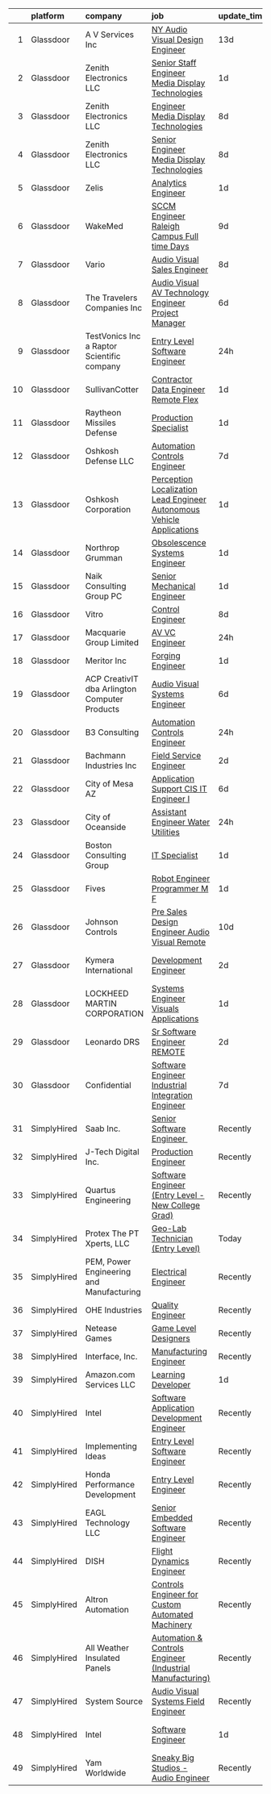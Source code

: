 

|    | platform    | company                                       | job                                                                                                                                                                                                                                                                                                                                                                                                                                                                                                                                                                                                                                                                                                                                                                                                                                                                                                                                                                                                                                                                                                                                                                                                                                                                                                                                                                                                                                                                                        | update_time   | location                   |
|---:|:------------|:----------------------------------------------|:-------------------------------------------------------------------------------------------------------------------------------------------------------------------------------------------------------------------------------------------------------------------------------------------------------------------------------------------------------------------------------------------------------------------------------------------------------------------------------------------------------------------------------------------------------------------------------------------------------------------------------------------------------------------------------------------------------------------------------------------------------------------------------------------------------------------------------------------------------------------------------------------------------------------------------------------------------------------------------------------------------------------------------------------------------------------------------------------------------------------------------------------------------------------------------------------------------------------------------------------------------------------------------------------------------------------------------------------------------------------------------------------------------------------------------------------------------------------------------------------|:--------------|:---------------------------|
|  1 | Glassdoor   | A V Services Inc                              | [ NY  Audio Visual Design Engineer](https://www.glassdoor.com/partner/jobListing.htm?pos=103&ao=1110586&s=58&guid=00000181b88e383ea410768840f3848d&src=GD_JOB_AD&t=SR&vt=w&ea=1&cs=1_eeded9a3&cb=1656658737724&jobListingId=1007947559108&cpc=F2B9EA0A7A2608F5&jrtk=3-0-1g6s8se3citkp801-1g6s8se3tk61s800-66a8b7b770e9257f--6NYlbfkN0D_KRozbKJx95I3LRYgbj09bqBDFeyQG4s8tCOB31p2DLOHeGD_9cx5Wr4SHah_ZRQfeSyEbOQAUirE1_kiyaD8q5BjoHKY8YByjhRfdx7l_pMGwymlFBbA020yV0DrMBWXCrVpgnXmB1-pu1tabBOSnvrFkrpOOdAZ-lvXy7Olslc220kGdDcErfu2DMayq5oCT6xjNVy5pXNCzQmUcq7i5ljseeXYM6-2kyuE-bzSuBafNP24K7f15G_s_NA8DIK4NCe-qAPoU7NGErvlLKzi-vOHnhDSmuHdGoQIgXSfDir_aY5bDdB8wk7qV3WOfyoy2elyVV4IDOxox6hjdtTtAHBRZaSPRsXCp0h0grGNSQHMTgO4rNPnK_xlsnIjeuLhQdLTsjYlcrROl1NjhQa2pF_X6PzzAnX_d3EwtXwsvymYDCP38lVKyL5vPpaIPkgY-HUOIVF0uH2YVZ-_mqthLrIl-DJzDX5MG9IpmfOP1_y3-qMQMj4HNTQoz1cYNvmRULQZ0IRi2emubZ_mSf9YL1Ae5GH4s9g%3D)                                                                                                                                                                                                                                                                                                                                                                                                                                                                                                                                                                                 | 13d           | New York, NY               |
|  2 | Glassdoor   | Zenith Electronics  LLC                       | [Senior Staff Engineer  Media   Display Technologies](https://www.glassdoor.com/partner/jobListing.htm?pos=123&ao=1110586&s=58&guid=00000181b88e383ea410768840f3848d&src=GD_JOB_AD&t=SR&vt=w&cs=1_82098be9&cb=1656658737730&jobListingId=1007971086654&cpc=022796DF6CE1C9E6&jrtk=3-0-1g6s8se3citkp801-1g6s8se3tk61s800-995ad8e8775744a7--6NYlbfkN0A9atWhvSYGDXYsuIFniFeMUfyhfiKb1gamun_MyY1nlold7GTuQPjQR8xaSdlZCsPtPnnLb6FB-nb_0BQjI_iBIg_BImr-QVPY2WXWBmXH8u5mwrzP_0HWZZQbMuRgpJ44lweqG0nzRChFj9jOw7bh-A7iLx9Cqdl0GPkeIarc1jTmsdtdLCECyXTw5JOnAK4QAR7W-9Wt2YKytBFszSuczp4-yxVT93Oa-sP5NkES6x9mZBx5ScxT63CxBo233zt-Iia6AlRoE1a5-nywuTw-b5Fq66o--DbrUqfgmB7OMeR92AMXqQJkfcPMkFV-CBFQFkFEe0X2ZOwPh18ScAxV6o_CrSUfyp3U29mf1u4LAASOPc4YCJG9H-NMmbNb8ZRcAYlKfw7ca0FtiPCVCzpEEH1rL7LahaFGHjL9U3TMWQk29RonR-bmtZ6b9nqY-s8Xsfp_xQSLIEBdbcu6g4qHcbjHgxaES1FZ_VxJCWyHfSGtlWT1u1qxfMwSaHgS7TnKufQu-vqDyCNKDqBajuYp59B8RdZmk3cSgyZMH7j0F6Vns-JXcu38kkPMOSVuKCFJEwDBkNxYil8izi1Ry5Q1)                                                                                                                                                                                                                                                                                                                                                                                                                                                                                                                  | 1d            | San Jose, CA               |
|  3 | Glassdoor   | Zenith Electronics  LLC                       | [Engineer  Media   Display Technologies](https://www.glassdoor.com/partner/jobListing.htm?pos=121&ao=1110586&s=58&guid=00000181b88e383ea410768840f3848d&src=GD_JOB_AD&t=SR&vt=w&cs=1_dd63295a&cb=1656658737729&jobListingId=1007957224209&cpc=88C71AD61D38E582&jrtk=3-0-1g6s8se3citkp801-1g6s8se3tk61s800-d089fb58cd323b4e--6NYlbfkN0A9atWhvSYGDXYsuIFniFeMUfyhfiKb1gamun_MyY1nlold7GTuQPjQR8xaSdlZCsP7KdfE4WtGKFB6Js7rE214RftmKvSEwyrGb9vKnqx4fDUEVc84HUMiDQUExd04U7aKTgGvDtuKEsQGATgmt9P-hlhOwhV3_xKfYJvOTNQjOQrZJaKZo6JMJwfKjtYKCQFHcxQCqoKM3tTZwACDkd8Fv2-9ctGz5bWfzhMwVof3T7d1aHuzN7_3yaMK4fknTtlWpKPUPBPcnzoHPbwmbUf0YyIdquPEAqxJ-jeCIAjiCtFl0vW9MWCa-Rn_FO6XetbR2_4Ey6Xp3BnrOrkokIrm1Jn7YrPfuWD8c5gJ3W1sKUdk7uKtwwkGEczHZ6XWLupCTWRL4OY8AdHsDbqd58z_t1t9h2YgZluEMgQTo-4UwtoXPv5jueP--JIoFDf3GmyXYNuncpnwQMYr7trXrOEEqVF59l5IvJOxK9v_sr8Fvn8Bhju5SJTebqZovJqaju32PjFheY_qr7___kjSVTxGbwiKIkrnFmhG5ZPhQAOHOQdjutFGUto4iJrS4alpu4r4aT8C-ps5gKOk3H4XQTNP)                                                                                                                                                                                                                                                                                                                                                                                                                                                                                                                               | 8d            | San Jose, CA               |
|  4 | Glassdoor   | Zenith Electronics  LLC                       | [Senior Engineer  Media   Display Technologies](https://www.glassdoor.com/partner/jobListing.htm?pos=126&ao=1110586&s=58&guid=00000181b88e383ea410768840f3848d&src=GD_JOB_AD&t=SR&vt=w&cs=1_9bb57366&cb=1656658737730&jobListingId=1007957224356&cpc=2C031D2D3FF29DE7&jrtk=3-0-1g6s8se3citkp801-1g6s8se3tk61s800-33ee022b957ca5c7--6NYlbfkN0A9atWhvSYGDXYsuIFniFeMUfyhfiKb1gamun_MyY1nlold7GTuQPjQR8xaSdlZCsP7KdfE4WtGKEdEX9u8U5hANmaxnjkzM2FObtPJsPdTm9nQkEaIjw_Z7HhzLFgb7p8bH9-vwSXPOqEFLZT7NlPOitcxdTY48QCaKKBRqR0pQ7zE1MZ6n4HpEHNh5a5SjGIr-S6Hf85pjQLZO4f3VF7XHC3EltsnmSvNPAe_O27E7Uj9abGjymMAvH94r0b3sI5CCsUoud3iXvmko_FbYeGIu2MmHDkYl8uTByudu_vJ3G5XiARmGCMRCAzHijDok6T1ZO963ViENbS1XyroJYYCzTwwYuaNhZPyEiQAGDVAXNq7dAjPxAAc3waQjYkuMVBugunWJdZWUSB7098IZcitNaXs7Rv-Riwr3PzCKD4iSg3pjpP119zhzbULf0YZSyZSNStjy9oJhHWTqcwVXfEZMuiUNsB8Ig8zm4mF_Gz3QzLEWGho08GodwiIkQD3DW-nvEJGG1qFkz5mbQvz46lgF1jg7iXedOcEzTpWGSnEqCOMxiPsTnDN9PsR3e9HyiKvdbwepcZP-BzSlZ9REx_a)                                                                                                                                                                                                                                                                                                                                                                                                                                                                                                                        | 8d            | San Jose, CA               |
|  5 | Glassdoor   | Zelis                                         | [Analytics Engineer](https://www.glassdoor.com/partner/jobListing.htm?pos=117&ao=1110586&s=58&guid=00000181b88e383ea410768840f3848d&src=GD_JOB_AD&t=SR&vt=w&ea=1&cs=1_8894419f&cb=1656658737729&jobListingId=1007971118010&cpc=63E4514951618C5C&jrtk=3-0-1g6s8se3citkp801-1g6s8se3tk61s800-6eff77d44dcafdd6--6NYlbfkN0CMjQd6K-mJQmnXP0NIaacqgU_ZnGMdJ3ZujbgiYs9cqSu2zDF0ee8fmFhqxjq2iY28kbf0cKnGA5JMjkFJmoGz68qit-NfbcBzDvQJkTvInrO6YDrKKciHDC8mjP1ox8t5G4NMyHRRwQK14JgOrEdg021-QKkDXjmh3EYAUGYYEuq5m1g0QEZbBQ6dBuSkDF_WIaz80WqmvgUAY02rnAZfdMllCiUPoYu8u5qCnZEzFUFRlhWUjc-X2GqpHMvJTTL0gZq5L07q-yYbcHl2Mepc97N1CrINkBJcTbs51bC-5dve0a_Yz5ON09dsMNsLvzKCCbMPHYwETcpCyvU-s_owyClOteaoTFVRUiVaVdb-fjMMs1N_y9fjlsHdSrZao1xQvYbI3xXJ8tYSN_BkXW3FsdqAGhRrIcsXMVtAKtdves5zaU5E5UeefGYBNUF4z6yZNFS_td-EnESZSp9YT1W_ESShvyR8hrtp7Tqqm8bnT-f0E4v3A16P39JquZX6SWk%3D)                                                                                                                                                                                                                                                                                                                                                                                                                                                                                                                                                                                                                                | 1d            | Remote                     |
|  6 | Glassdoor   | WakeMed                                       | [SCCM Engineer  Raleigh Campus    Full time   Days](https://www.glassdoor.com/partner/jobListing.htm?pos=122&ao=1110586&s=58&guid=00000181b88e383ea410768840f3848d&src=GD_JOB_AD&t=SR&vt=w&cs=1_bb2e36f7&cb=1656658737730&jobListingId=1007954639242&cpc=3F4BEC3597F56A5D&jrtk=3-0-1g6s8se3citkp801-1g6s8se3tk61s800-aca10f77aabbdf94--6NYlbfkN0DK336FcuJNclNG4pOYn4GT592xzpUsQZkgwjhNp0bnRbPWUFsBhpkN8LnNiatu-jVrRYzRHKHA4iD1i6ZGBy_7FgMlCzEJLk7d3kGYTDUfyV4h_SML1rmQfjUTZwpfG3QipM-7jH3IrEhZ3xXKf6m9EWAMMrF4aRnzTPuIBSMDRU_N-KfgtUNTp9EDPEw-gs-BfuE2jhL-FikSCBa0OT2qr61ENhYfvlKeKIrT2ETe90sjeI4j0GwWShe9xs8GS-aBNluseQukylbeHAqI_ykiOZkM2A4mm3gH9PYVMgfwAC4FOhV-jQWdevPCPfOPMdjeXMB21CrOpMpd-3vyRRRy6b42hZpjcn96tzEinu_i4I09HSFgyj1htFjfeQ9PUB3bo0lOrF6Iy3ZMhtRhYaSr_uvMkyToCCI8r9AmVbnG9sSqAS06UkTmn_1mbWTxlAg%3D)                                                                                                                                                                                                                                                                                                                                                                                                                                                                                                                                                                                                                                                                      | 9d            | Raleigh, NC                |
|  7 | Glassdoor   | Vario                                         | [Audio Visual Sales Engineer](https://www.glassdoor.com/partner/jobListing.htm?pos=110&ao=1110586&s=58&guid=00000181b88e383ea410768840f3848d&src=GD_JOB_AD&t=SR&vt=w&ea=1&cs=1_1566fd32&cb=1656658737728&jobListingId=1007957200554&cpc=4AE8B46D8845344B&jrtk=3-0-1g6s8se3citkp801-1g6s8se3tk61s800-1cd875a76430fbde--6NYlbfkN0A4hgeKHdLyHgzaskNEvl2xXMVaueUT71iJOYpLYISQUMokOAxkb6e4txPs6f_S0ebvVT7mjiRIXvY5BrDZHvuKSsr0IpYfoC1TsAC_ZQuScOAhnEr9Rz-GRhmj27X-NIXUH769hQWDtwZmq8aVdcyqDKSjiBY_YyXgHRRdAo-w6Uv0R33OrIb4W-BpGXjT4kuoLLS2BP4YhUCBvVTR0ulNIr0Mhy7qmTIPd-8WyfPhDtL-_M1hLMYfywdLo7ImYJYnJc-UUVA1_lkorT8AADmOGqheU0qJkgTmtt4a9KQRnnsGlbUTvHdXdrYQxS5cacBbllQ99yIn71fGF6Wb20VVwLZxvojddxRxEgADBijHAcOd5q1GPF-gsPBugVwUVBYuZfmazAqG7yeCuwXSaYlrHNoRN0S5UY3bvPtky9QxVCGNC3YFNTMbAjuEgEvC0w7hUY7icqZZBrfWl2LrJYlMY_CLOfPHOlN6cK8OwxMAIOkkdYodiuuI5kMhouKlFb9y60GMexzsWw%3D%3D)                                                                                                                                                                                                                                                                                                                                                                                                                                                                                                                                                                                                         | 8d            | Remote                     |
|  8 | Glassdoor   | The Travelers Companies  Inc                  | [Audio Visual  AV  Technology Engineer  Project Manager ](https://www.glassdoor.com/partner/jobListing.htm?pos=120&ao=1110586&s=58&guid=00000181b88e383ea410768840f3848d&src=GD_JOB_AD&t=SR&vt=w&cs=1_e46c750d&cb=1656658737729&jobListingId=1007962119256&cpc=14D5209370AEC984&jrtk=3-0-1g6s8se3citkp801-1g6s8se3tk61s800-9157db76399edcec--6NYlbfkN0DwhCR4mE7Dx-CLhz4PI5BhfvPze6ywMzhMsBH5psjCE2akgMDjbc7mgQRF-OO2fE77lmnsitHlMYe71DgCkOAXZbjW_MU9NoF73Rz7QR4gynPML1oO3IhXy6i7KhHOCo_-HDw9Kx3MAhhfqDomPSpYcsyzxPKpoyH0P8Wtxhv9lghcapDdNlyBLECGTUncXo85gddPZxO5kIboNuEJMXbbQ70RrmHuERiZP-XvLuCDjevF0Tt9x1r99xRu7Tv1R3MMKPkaJfU7oXn_Mr4M4-vVXPM8iJ1eeBhjQ4ZEdjbyc-bTqoq7xikTEpr0gmmiCKBJls8X84dwtBapvGhJo2Vk6VEufJkqmRyT128BJ4WhsQqqnteGjD9mAyFl4iFktFzl4n9wdnzBnCVph7GA63oOGlWxSbC07JlFxhCMTIJlu1P2geB1h4OtVTBnKmdzCil-OLWsY_wZIiL0-P4h2GM7NYQX330wkIzllDhYPxqQfD9rGkxWRf1R0rA7N8LvAat8EyFiCkuWTOqDgn-IY4qfYDFPSL84mdv9pDXwY5_os_ADWiUWFr0uRc2--QNlSq2cYY04PQedtEnMHkWqF8LcVakkYUmtv68K_3o2IvsLzw%3D%3D)                                                                                                                                                                                                                                                                                                                                                                                                                                                                                  | 6d            | Hartford, CT               |
|  9 | Glassdoor   | TestVonics  Inc  a Raptor Scientific company  | [Entry Level Software Engineer](https://www.glassdoor.com/partner/jobListing.htm?pos=124&ao=1110586&s=58&guid=00000181b88e383ea410768840f3848d&src=GD_JOB_AD&t=SR&vt=w&ea=1&cs=1_8d51bf8b&cb=1656658737730&jobListingId=1007974082934&cpc=036CEF58F9688075&jrtk=3-0-1g6s8se3citkp801-1g6s8se3tk61s800-5f4ce5dd83799e63--6NYlbfkN0Bzkuy17zoNwKMVjyusHhR7JNYo3SmelKzW8jp1Pa4Tk8SeJt-khgAH_Q0I8RuHDIFvoAy14uIXsA6gtJtaG9WNBMXvwQoFdu2C0i-o0X5BXA-nQfWQFWeD9gLEVOfSgVzcr5fJ1YmxK4dvf5wugVk6XS6EQ-gpUfLRStzXjn1RnvJkYo8OZRyDvKs_342F2NjHwphvwg8NPvjSV1e5aZJLaR51-lcMjc5ymxjjbYGR7rjm9X9fazH57EhqqK0rB9yZvxXUvHfCy5z9ccPqbzrf1U7aBKcMxhlDuYwwwnDkzVEYlYUakd-8VN9ITvTNStLX_fiAVjS3qybMoSjnoh8IUjb4MP3hWsULTdzig-0q8VHDLTZpD2TaQWb7IzRcYg4NkTLkXVS75ZJa1NuLnK6IO95LP6lAudjnPuJDeD-VZUwEc9TMIVIkv8fE2uh98cixQVgwr2u4X1ld1h17emt_HwKloXxIC1jWKSPZ_Ss0BTjQkZWi6L8eo0S48DhlkSg%3D)                                                                                                                                                                                                                                                                                                                                                                                                                                                                                                                                                                                                                     | 24h           | Peterborough, NH           |
| 10 | Glassdoor   | SullivanCotter                                | [Contractor   Data Engineer   Remote Flex](https://www.glassdoor.com/partner/jobListing.htm?pos=127&ao=1110586&s=58&guid=00000181b88e383ea410768840f3848d&src=GD_JOB_AD&t=SR&vt=w&cs=1_9084c66f&cb=1656658737730&jobListingId=1007971251471&cpc=7F925F5888094D6A&jrtk=3-0-1g6s8se3citkp801-1g6s8se3tk61s800-5de8c23d5cf51726--6NYlbfkN0AQOO2nGXEzdXRlKe3mX09Q2JQr4aVzoa68DlPqi-1T27iCFIaNaQe2tZTYig_7ncgvapYXN6-AGW21nrwPUHWmDc82gldCGzM5xu3Zdc0XjwMQpoQ6A2VSpR2PIxC7_QWGqwML1T6Gi5rNFAnCCxT9fkSNz3ZO5UCzuJhNMYjSMucsGVdztTjYjBi2-OXVXFfe58IpD9KyFW0jiNSMX-VoeyBxY96-9iFVcqEN4xAqeYA5BklG2DOvzr_sZO0RthRpIxyVqR8QTLVPeRI5gjVoulb7g7pwwF42gYcCV49QYUtclvXsiB4GB3H5IOndnqpsuZS6qD_UthMc3OJfhdYY3q1tr4uTpgqCUbD2EkbFuxjZuJfDpTdUCQJnpzgKgqu62p7KvHAmsy1idDg9MItWdPqun1ImndiNmsFs9NYZUcuxjYWf8CGfKauEWOYmMdgLg8B_CXLlNxutD2M6522oFotUYD_0lfLS3ZrOUMBWioJF1PlmvBLa32qdcd5uWMmAPFK6JUt7AVFFVnu4gD3IYtkEABZqJ9eY7FwVfaOsbPYo7kwVNbNmbuP5UgvVufs%3D)                                                                                                                                                                                                                                                                                                                                                                                                                                                                                                                                               | 1d            | Minneapolis, MN            |
| 11 | Glassdoor   | Raytheon Missiles   Defense                   | [Production Specialist](https://www.glassdoor.com/partner/jobListing.htm?pos=128&ao=1110586&s=58&guid=00000181b88e383ea410768840f3848d&src=GD_JOB_AD&t=SR&vt=w&cs=1_ca4ac98b&cb=1656658737731&jobListingId=1007971278225&cpc=009A9C8147DF705D&jrtk=3-0-1g6s8se3citkp801-1g6s8se3tk61s800-72c9095772443d64--6NYlbfkN0AmeoOzMpFeQa4nQauBOkgcasiRGbz5T5YfctgmEyRynkN3ZiwAvGz7oVj-PKpfVxywTg_GJ6Rvw1Z1AA5rgFO0yeHJc2rPoddVMXK9yrOQCF4PmOfV4la-FYTpMAHyCtY9Uqw6JtV879slLZ__2DZs0Qrmh2dmNxg1nAnSIZj0BwBOsEccyIWFVcrO2HU8jGdyy_N621Qe9BlZYFz5zpep9uXKkG8SLCtic9MsUgiH_iT8Er2YKTH8bmzM49110VNtDy5xN6Zc2dgg9JfPUKrRcZaLjK2IkPghUskR0oRqyMm85p9SGph84TtNiiW6ltuB5Uo6vZHIo3vjOajYnfYdFTm3Nj7TSY68R2uW1ifKy_BuH3iDFU1bTaqwx18Jnm6Rz7iqut5HJTSy9hbdOoDn1HjNNxC8DTKhqUUEvxHPqHqYLCoNhRvSA01if9iitJtNFVy9OL315WLruAgIuJXi-CcrIk33IsdoKPjCajJcy49lLWqdz88gtOYEqyOLRhigePv__unoSWOoKhm8KLGlB90WmLqiw3ondSSPSjr6CYnTAOVZDCRBnu0jzl-rn_iGdQ2-wjW5hGiGvxT97bpttOHEkbaNJWLQ52Hb-5u2KaGR-WZiUgozPmB5gYAwCpZn3MSIqvht6kZ2otwTNGXCMppweuAwekLqNnIeG11si6X-aZe0Hv0P0xv3EfSU9SR16p_otlBhoVi4KDP2g73BchMw-uUVB1pBO8rwh-gHdCeSqYKV3dAeX7NLHq6nUFQlRnsb5zctL8eWuEnDzp-B2BAACvDwhdSECCSRyvF60g6rabkQtEKOFTB5v5joaTk0uA2O588NYkaCwCqtBtZYbx-t7v8H_6A%3D)                                                                                                                                                                                                                                                                  | 1d            | Portsmouth, RI             |
| 12 | Glassdoor   | Oshkosh Defense LLC                           | [Automation Controls Engineer](https://www.glassdoor.com/partner/jobListing.htm?pos=113&ao=1110586&s=58&guid=00000181b88e383ea410768840f3848d&src=GD_JOB_AD&t=SR&vt=w&cs=1_fa1001ab&cb=1656658737728&jobListingId=1007959909264&cpc=F0D43F17ED76B3A9&jrtk=3-0-1g6s8se3citkp801-1g6s8se3tk61s800-33a10bf0e06cf3bd--6NYlbfkN0B_uWiDLVYHjQq5Xw-HR6SjakKTnafugaKV-65RffS7lpuvyIU-WhnnUsSYOs_dyOqCK3wdp8vDqqYuQmT8lgkR8cf2SZVM3VZ36rtOH2irx_G5fPM9iCwJR01brtiZDNLxBnreBCK-kv8UDrzzDfzEaSve4zh4FujVKx4E2Dapdj4Ot1ErGqkfUNUe3-yqSP0RXrpcAO3LK_4kn5MuJ8IXHBocMz89oPYR-Xj9ShNbAEVlkwzLE8xX4STCbWjfPLuSAVm250lgx4WcvNQ85-0K1xM8m8NmQtvXXfdWuIYL7g3hSdF0CG9XCiV98JxqL55EV-gUU_Ztly-jyMW7-mOIyJJGJhzv6Vmi01d8kuDrh1sUFOxv9xXjeYwBY4YcXJoOPBEVv33vCPpHL67bI_wJrsLPXShFskI_QL6RWX8kt5eQXcIgaIsqRbzQeqNFYQhhi0_lsv5oo17TyeDgHFOrrVNEWlj2-MM5ELiahQ_lIoXKbH6UXTftJTv28qMSIDZCoQ9NxtD_ERAXthwnpkH7iC-sAEUag_jfaF8qFjIRZ2Tvpt_9uPeGmWZugf0f0YjovNl4hwSlgjEtEDzJ5_9TTex_67vA-5QTeMeNmSD9fcBGFU9iO5MZg-DIK_suZYI%3D)                                                                                                                                                                                                                                                                                                                                                                                                                                                                                           | 7d            | Spartanburg, SC            |
| 13 | Glassdoor   | Oshkosh Corporation                           | [Perception Localization Lead Engineer   Autonomous Vehicle Applications](https://www.glassdoor.com/partner/jobListing.htm?pos=108&ao=1110586&s=58&guid=00000181b88e383ea410768840f3848d&src=GD_JOB_AD&t=SR&vt=w&cs=1_ce0d91de&cb=1656658737725&jobListingId=1007970698638&cpc=4D0DB2193D12B810&jrtk=3-0-1g6s8se3citkp801-1g6s8se3tk61s800-5a033060f7dd4982--6NYlbfkN0B_uWiDLVYHjQq5Xw-HR6SjakKTnafugaKV-65RffS7lpuvyIU-WhnnUsSYOs_dyOqeWrXJyFSjkJnHy6dCfagDVpoRh4JlnmoYPPoLb6TLOe6fBQMOFkrVT5zPBJyAOxwAmcS9sJ0iSUAZzLxXrpq-Nz61Rh3yHmA3A4idm_zw8m_cTmDNha1en1374q9xE-hiQairsMKOE4fYH88ncFnQeowA9gnMGu-y7ymwE2Qsm9vfrDpjp_yff32LTf4bStgulb4tQXs3jWXYcWwTjFrwJbykBRl7clo9qsqYbUJpIQjm0QoS0T3u4sjYl5vOzcmB-d2SBhpyu5pnTsSkU6kC-IgEJqpPnnetCv3h5DECFC93-Y9vVE5xpKGxqE5thrdbuwgBtNv6owVi0jdK6OKX7P6QzczJxgDEbTl7iJGCyRAYphOFTfTvEnFhmqH4O29cwmC2qlrLJH2bzqTIeQthwej4xSCqWVbZVAtfP8NBDa5Qw0bjBtcz2yvblVH-ZT4QpyjoZgJ4-TYAls0g8BciWNi5IBQYPi20V21HYz9atT9DDBUCJTEv496AKIHR922eso2FwDP67Y2nzVQ1QYvv_4mFoeVlHe2TthHAYWsOoUllwJtzSCiXL434ITpTx4Zp6kPa6o-ESv6dwY3oDEPMd1JS-DvGBIf0Y0vts7fKi40MSOQ6IPTB)                                                                                                                                                                                                                                                                                                                                                                                              | 1d            | Pittsburgh, PA             |
| 14 | Glassdoor   | Northrop Grumman                              | [Obsolescence Systems Engineer](https://www.glassdoor.com/partner/jobListing.htm?pos=125&ao=1110586&s=58&guid=00000181b88e383ea410768840f3848d&src=GD_JOB_AD&t=SR&vt=w&cs=1_a9d89e5c&cb=1656658737730&jobListingId=1007971258316&cpc=6945AE2F4B03E059&jrtk=3-0-1g6s8se3citkp801-1g6s8se3tk61s800-dd77f306f8d2747e--6NYlbfkN0DPf8Tf_oakpB62WadId2dzQiWExtALTi0lpCM--zHBL1trAzPQuAwgyDf_-NiZch3i-OYCl5j4tW_smXYbV_SwtQufyhxrRLNY7-3RDtSTHOE7JuX3JnGrJ7x9MGh2rhZVHwLiXUmP5vasFFsOOqxK9ng5TtEaEcFl0VuRjLaXV9oMJRAyebsZEOGS7stpMNeK6tDjswdJTNCH33cu5UrlkPFBDsKzKFBdRSQiJKu_bNv2-7tD1heQTcd92R584FYa0u-WIsxbTN0yTMDhe_UyRWXpOzF1is_RgnQMYmA2QsxUSEq060gJsg2RlGNQWsEtFCm2rb75eT7srV1rEuKaHpREe4btYGPnwi5vjgUiIj86WRMJ-XC86gG-BolXVHIclMP_a2KL3OZG2VEa2kxmKBhE2jkwWZ9-ZRE5Lvj5VX5hBSnpvvGlljPh0GPbVweOfL00PiKgQ39G8WnlzsvNr6YRPY5L_ZhnpdiP1p-BXtbT0ZU3U2R_EcDOAZ4OOaT7g8ZPr_ZP_G-8bY0zKbDtCudFWkxAE3ZFBVWkgSpyIyychrDUOVpcagYYhuzyBQL90jfUGk5TDhoWT9fb77ZJy7CR_0DOGr9djhFIufAtIAG_asmwBaj_Fncn1ZlDdAFTIe8ZpUqGwrlDaDYvh28pwBi5__aMwdFbp8XCJi8Dm1jYD2NPr8cwGT6D2CSzFbeKBgETD-En4j8mI5aT4CahAyAxXcMBbujtTwPPTX3XqquYs1-5h5tvRoG7Mw_02CRpra27CW0NUL919RHu5ftm2CpS_w11JvEv3H7dqIw5RiuwYdNFHrLjM7rNfYigGE4GPjTl6v3OvQ%3D%3D)                                                                                                                                                                                                                                                                            | 1d            | San Diego, CA              |
| 15 | Glassdoor   | Naik Consulting Group  PC                     | [Senior Mechanical Engineer](https://www.glassdoor.com/partner/jobListing.htm?pos=114&ao=1110586&s=58&guid=00000181b88e383ea410768840f3848d&src=GD_JOB_AD&t=SR&vt=w&ea=1&cs=1_83f79435&cb=1656658737729&jobListingId=1007970591581&cpc=85D4E989D68E6247&jrtk=3-0-1g6s8se3citkp801-1g6s8se3tk61s800-c83066552de01e3f--6NYlbfkN0APToHrk7ILONyRglvlT3LJMO76dZGJsKlG8WQjsY8Cq9VMAyu-33cNlSZSOrb89AtbI57Ca6_upKhJMTrk3P3L5TXjJ8EtM3gfgKaAwzSj7tRBSL-AVjn9Y8EP1eJ7DYsKpU8j-0bQ7blJdDAfi611bpwLk7pE_nsL87plf5qKarM9mo4Rm07NaQ3Vtfkg1k5UjgCZ3MFwBQ2WJTwXvxUJZRHfgBxxTpZnmy74hC9G_W76sF0NgZIlsNDblja7jw-U5KaRCeFzgO_renijuewoZV54KmiKYIgQ72wN7NW2BxIV7-54GWRV2GrVSjJSQjrzaShZHxGfeLQr7xfIwjCdKleqpNibUp-S04HFlHMM-LpDZSVoRxfFZkve0XWmoxZgbIDzchFwgufIMItqmdRAgNOjW1W8KzfGa31QbrKA_ipMcG3quknvGE5dehcCL0mVmDmdkdMu1UySbeKmx0UJCA9Ey58XvdOFldF1Kr2IguLLdqG-48weGJ7eilQfkYDMLbKvmjE4lg%3D%3D)                                                                                                                                                                                                                                                                                                                                                                                                                                                                                                                                                                                                          | 1d            | New York, NY               |
| 16 | Glassdoor   | Vitro                                         | [Control Engineer](https://www.glassdoor.com/partner/jobListing.htm?pos=101&ao=1110586&s=58&guid=00000181b88e383ea410768840f3848d&src=GD_JOB_AD&t=SR&vt=w&ea=1&cs=1_a183b3df&cb=1656658737724&jobListingId=1007957108671&cpc=9146FE1CE0A04E98&jrtk=3-0-1g6s8se3citkp801-1g6s8se3tk61s800-d6bcee8aa424a9bc--6NYlbfkN0AtR68e5gWpPxoovZgA7Udo-dcymoK0NpHFMpIgh7LYzzV5reCnPPebyXvGsso3dFG81YE_32B95yA5XdeU3CzdN4zctUNK_HFg7Tw7MW0MDh-R7ifjPIe72dxqfB-59Zl-FOYzUgmj13o1jP70swIQNj-iABrFnEHNzXSBHukIU1cXpd_lOQ7Qmm-O0JJ2Vyc1mYf4HCSiMc3lVjubXlNJCieWnlDADm84tCGDcMSzA7Q3aFr5SDum-sHljuqc0IlvuLEtHyXdX6c5U0AN5gUbA-ekvS5RDJSLSPelJGpOa7J_vdSknKUkBfePBCU4GdO9BiBbMcyp9lM6xTDUs7MMT4-OBqvH7Uo3KSnJc0vRSE0a-MSzfXAA1U00bmNvoZ7mqwwQ7yEqKySFAMuDc5DZZD7hJn218JNEpW5iGxEaky3zTvChMaBNHjx2XebCIu7dzQO-1q860Yo6ol8cDjhGy2aUThLbSZEDRBNmbL_obEefw-NvlrOtQgRJeceM2PE%3D)                                                                                                                                                                                                                                                                                                                                                                                                                                                                                                                                                                                                                                  | 8d            | Salem, OR                  |
| 17 | Glassdoor   | Macquarie Group Limited                       | [AV VC Engineer](https://www.glassdoor.com/partner/jobListing.htm?pos=104&ao=1110586&s=58&guid=00000181b88e383ea410768840f3848d&src=GD_JOB_AD&t=SR&vt=w&cs=1_b3b3b1c0&cb=1656658737724&jobListingId=1007975168648&cpc=5345E85A99DB7E00&jrtk=3-0-1g6s8se3citkp801-1g6s8se3tk61s800-feee33885a548d26--6NYlbfkN0Buby3bM6xh3PvoctOm6nU0sG10uZOdQYvMWxvRDCBuHZP9gZtXeKBRA3GjHBhNf7pD68zSqMIpsJ-qYwWljPySJwgwQ8tg1xacKIWJSHiEWGWcl_uj_tFfrwb85AbQKVMCkY2qJ_5pcRCCPNChoJkKIIM-ZRqclLdIgjFmBsHPAhjQn5fqi-k0E9azTRvTmLrTarIFsSoO1tf3_W0l0b8kOZM4IElwYhqIWtWqXOCmSbSfbwFLZLhCReDEhJBqrn-p0okbKSE7R2GB6Dvt6zhIQtHiErfp6r5CwvJ4nDOYe_wa7UPkyfqPUpuOTaxc7w4kLRVq5HL4vc78MJ5PukgedYiVmh5r7upDb7IeX3su1TMyURzDnkugObCGQmViy7TIASjdTPAz7erNIbqgSSxwUJSPQRu82U92z3cXCqNFmIfjvEFRwubLB7B05hs5SDyuGkZrpFNezFFw4cBjhkMSoaB7-Lryo3UtIvz7Fs5PHYh-Dd1TIh_wDpdMq8596GBro7lvoBdjAg%3D%3D)                                                                                                                                                                                                                                                                                                                                                                                                                                                                                                                                                                                                                           | 24h           | New York, NY               |
| 18 | Glassdoor   | Meritor  Inc                                  | [Forging Engineer](https://www.glassdoor.com/partner/jobListing.htm?pos=102&ao=1110586&s=58&guid=00000181b88e383ea410768840f3848d&src=GD_JOB_AD&t=SR&vt=w&ea=1&cs=1_9725f7da&cb=1656658737724&jobListingId=1007970590215&cpc=48D74A9F9620DF81&jrtk=3-0-1g6s8se3citkp801-1g6s8se3tk61s800-3de6ccace31021a5--6NYlbfkN0AQ7rn-euR2oy6nbelIJEQuDyp1vhACGiSFh7etB8tnTUv4KVjh3Oh9OY2RZhmec88xJr2ORS72PfQKK5quMXDqWKWo_EBjvh5VHzT9u8c4d8RBOKZqFY8tqlStI2XQle8e8YEGur4jggBoJNU7mZQmI2XgG9CGJ9_I09GrIWyTnWybt3a5kP-6gdR3jRnOenJ4bcXUSDaNOl_SqNae0nsICDXsWW22-SGC60m_7OoGQ6ug6UwN6NrHftqH5diuXZgtlpGhtlVmty69P4oZSXjqN0Eei_zvCcGW1bLQvI6viR0y86Ts9Fytv_Yf8bs9lI3xBndZj7CVqR0I2gKoQW5P2IKNqa_C5AsUcnaJ0kLYhP1-suwyTOSprW12_IfgdwuL5_LSGAIa9fzePGB-4K0QPHZx5juL4kv0ZGPqLIj1r36Xznq0of3M5Bcsiom1s8XtLFYV4Xe-K2w2bxA47IwK3MtjfGdqhh_3AmtcFH2AoazI2YIA0Wt1P5--t4tyMlucYVHBfBLo6A%3D%3D)                                                                                                                                                                                                                                                                                                                                                                                                                                                                                                                                                                                                                    | 1d            | Morristown, TN             |
| 19 | Glassdoor   | ACP CreativIT dba Arlington Computer Products | [Audio Visual Systems Engineer](https://www.glassdoor.com/partner/jobListing.htm?pos=106&ao=1110586&s=58&guid=00000181b88e383ea410768840f3848d&src=GD_JOB_AD&t=SR&vt=w&ea=1&cs=1_4fbe5c5a&cb=1656658737727&jobListingId=1007961394521&cpc=16C99676026A3978&jrtk=3-0-1g6s8se3citkp801-1g6s8se3tk61s800-dfe536f8690c0ea2--6NYlbfkN0AxVP0RIoyxo1SC0YQSoS5eZrDZuYKD_VQPSAwc6ExuF5jTCBeRW6KM7PbiseH_9e9AocJW57Yipm4LmCRxlLVmm5i1qdrbkCv5e3ZTVamydd4hbCJ1jcAhwj476011CQkc_bpoiAxBlf_FqVlNMo4b7wclRhu4e9G7sYur55zHoxTTgQVzycj6rwKHzYkFkrg701i-thNnDBeE2O7ox_1h3qyUBK2NRFzNR1Clf5WSgsm0pBCsqeMRMRIlWVWMLU9SS13BiC8MbKMfYp5Vk2cDu8Nh5AqNWx16JwGKevzluGPUclZyrGVtsIafO0gVHC4SkIA3zk7iClj6C4hD4X5GbmpNkiLpGVF5beA4JiETa9p9lrs6H2xV1H59VnaUOwjCV96hkwwC3zrSgSs9Iyd_CEmKT1wYU-QPqbO8nhFQWjHC-697laGds-tB7wjGWsM1psAzq7BY6yCOYo3l7LDkNPXI_xBspqp4j08nefTZLAsjgZ64h9J9hauBUp_NtorGVzrGNVDN6w%3D%3D)                                                                                                                                                                                                                                                                                                                                                                                                                                                                                                                                                                                                       | 6d            | Buffalo Grove, IL          |
| 20 | Glassdoor   | B3 Consulting                                 | [Automation Controls Engineer](https://www.glassdoor.com/partner/jobListing.htm?pos=107&ao=1110586&s=58&guid=00000181b88e383ea410768840f3848d&src=GD_JOB_AD&t=SR&vt=w&ea=1&cs=1_5b47b22e&cb=1656658737727&jobListingId=1007973052847&cpc=8DC11E556441A3F3&jrtk=3-0-1g6s8se3citkp801-1g6s8se3tk61s800-3aafb02fca806cb0--6NYlbfkN0A2QuaSNLYRqo8nRonCRt3zC6IBQMGonq9X-VvvymErrnXXqlvbQCA9YxdtpkIcfos9PFQZi6YM4MSrp2ApVDpY5obU0fineXVk45E9UbbrPb3fwGnbuIDkwSbWRaRHB3bXyqPcYjLQZdodlfOU3K-QRDonJBlYmd8-8b5NCKfFV9uwdo1Wvh8ouzzOmU5vkeVrX0Q4uXlfhNdXHq5VAQ4_L5sc0rsumetqc50f-syapCBw4aaMqlJ0ptOYUpn0J6GlzlL52V0qkLUh3aUuGhgUDUK3kQnTkAtiTbD8AbJNgFRo6ywpPReaxtTZSSJ7tN0mW8cRDJwezR76DE8c3Z40VqNmOc4rBbYhAOLbnQFSokKtlFapxoX4eUiqya7v951QvlJ325LbIkqudrdJg5HpAKTyOuamJqUh2A_C7ZuwLX3Qcd_HLrRvCXkfPwcw3XnlXjon0urBekng3H4MMPgTBpTcEiaybWlAr5NnWT30q9FR_SKC-1AO0DbJ0kNgqlbVYSHy1rrMv7RetUfVq6RM)                                                                                                                                                                                                                                                                                                                                                                                                                                                                                                                                                                                                    | 24h           | Saint Louis, MO            |
| 21 | Glassdoor   | Bachmann Industries  Inc                      | [Field Service Engineer](https://www.glassdoor.com/partner/jobListing.htm?pos=119&ao=1110586&s=58&guid=00000181b88e383ea410768840f3848d&src=GD_JOB_AD&t=SR&vt=w&ea=1&cs=1_deddce06&cb=1656658737729&jobListingId=1007968444715&cpc=66625C18893C0C14&jrtk=3-0-1g6s8se3citkp801-1g6s8se3tk61s800-9bc578b47d823192--6NYlbfkN0BnKyektyu9KtNPHGlatIKfmJtK-SUjFmUfXeyaD0KjWdRnfZYMJkjgD5jJavsMhd6PbtonOtuh8RCxDUPJOBKb5u-r7Qywx7LQyiH0yJMFVHg1dKmCNol1s1FIg0i9WwiZQjImvjMw3RMgbpdrIaKAOi0kBRfS1RKt380krh3YmdFSGTou3zY4VopXPGxe-on2k09KbHie5ddELWMFvFooGow3Fm8kRwRK0AFPn1uyX8qGXFY56p1i3rXXlpMA7VZcUKtJFjfP45M_eE7Iy_o-ZsR-MqnNISZ0-9HifPYyJPialpqQSePhUAY3bzw0hYkMldczzmS1ku3rpKNdTcJKqIIHz968ERMi2GFygI6eldNRYkTjaGDM_BGnTf8D5VCrPeKLhBTStsm7vbYK80TQMT366-b980FpbNnH2exOakmAUQvUssHcuaJn4gfpLAoSpnAUDO5tKzFX6MzVzerNsVFkvel5rjODpqG307J4tzcwntvRVuhs80rAVQ1AsBgvRYthOtxuwQ%3D%3D)                                                                                                                                                                                                                                                                                                                                                                                                                                                                                                                                                                                                              | 2d            | Maine                      |
| 22 | Glassdoor   | City of Mesa  AZ                              | [Application Support CIS IT Engineer I](https://www.glassdoor.com/partner/jobListing.htm?pos=115&ao=1110586&s=58&guid=00000181b88e383ea410768840f3848d&src=GD_JOB_AD&t=SR&vt=w&cs=1_457ae2e2&cb=1656658737728&jobListingId=1007962445941&cpc=987D8AFE463DF687&jrtk=3-0-1g6s8se3citkp801-1g6s8se3tk61s800-1798fec89a1b16fc--6NYlbfkN0CqmDcJ2Jkc2qAVJ8A0aHuY_Woxbj0-qjkwEUrVJfI_V1oYfKS0-zC64zDM63OsLSFyvYASXwBWECrTyY7RqbR3orWo9UeXS5S9hPGr5xsY9OtvZnS94-ufdbiAcml3SuofZYImBio0Ctdo4e3n4aI0DW26XPZI7qS88y12C90wGwNzrWETd_vMyVn5rFWWlrpOEKW8P_fsKRcOM7Y1zaSJXh1xLf8Bejxvlsvrpa2woKraNwiUnYDlwliqyGnhFHG7ZQa1LblbIwhA_fL-uxsoH25vqtwpVZD5VHqSCaGy4xZXEg7LHtr-A9ZAyKWycuDYG_-bbXONwDboz3OR5is0jJ35XQ1VpbCY1v2ajLm05cwvHv7bORBOvk6KvPr6L_plrV74i5qTptC4FsUwpRVpUf5avgzzvNwC1RhbjknSmS6OCcwjfrvIc2n5iJNavg2Qo913cqCzGfEde7RaYGmaq1J3nRB7-stdksV3rSKTQ6ZMP-jDm1HzaCHc9pPiJSbXNdUD-nZa993Dyh6aZ4lupjUbA1_evKg%3D)                                                                                                                                                                                                                                                                                                                                                                                                                                                                                                                                                                                  | 6d            | Mesa, AZ                   |
| 23 | Glassdoor   | City of Oceanside                             | [Assistant Engineer  Water Utilities ](https://www.glassdoor.com/partner/jobListing.htm?pos=118&ao=1110586&s=58&guid=00000181b88e383ea410768840f3848d&src=GD_JOB_AD&t=SR&vt=w&cs=1_32b75e08&cb=1656658737729&jobListingId=1007973233136&cpc=AA7790897323AD50&jrtk=3-0-1g6s8se3citkp801-1g6s8se3tk61s800-cd7bcd187e9f9172--6NYlbfkN0AC6SQMfAkHCondRquBNcE2ntt1snCy3fyoZRReqai0Oesk-ueers10_TwDOADK2enj4bvzCp9fju-AqNsDJ_legA410kBheBo0wtmX97LFrpoT3YwACXDOeh7NwAMLV65XXnNfu0TOFa0b01oHNhu3iSjfU0Vlj8xOX8g02eLwwLgIyMLwrLgfTj24DOgS8t1ssweofCppAizKUbsLJgDlwNw0z2MKXTVE8nsfXFWeq9hR_36mJaRw-MTF-AFuTjYFwN8Lb3XiK15AajLKbj-FSuZICxBV7m-ftRoum_YBaAvrzTuN1fxIIHKdGhtlflRZwWXUDtT8OrewQvISUMGKf40LUaLC_Ees8q27bH2hYBij5_hAvl_LAy-2jyYtKw_CKEGCXRzZ3Z0PSIsnQlUII7DJGpQWze3K-v0juu4xP7wVrWk_UjWpXGXjJa4XUuqZCAjQLY9a9JX1hpbFSvAVTdS1hUHXvzAXQcaVTrPAnDn2K3do8Kq6Yz7NXtR471sjHaGxW4P0z9IH8oqIvgD8lesWXim7uQbqu1LODowAxhjCE_zz84ORnXSFX-Nk5Yjc_B4qF6Hx-NnCqv4gEgNWuA3mgW29UgrJshZymhsyMcjBKa-4ds0AAtvn0qyE-2qL4K-yjKYg7C97EY_8c8bObpjqZSr1vdL6X7x2ozzxCThA584LR-0Xq63-NWMA4Q1wMIf4eNC1SxwEnMRFwYSYliHMpT_3DYbcKl3vEsQXnwDPqp5h5pK4pKq4DvpwCV2udZovgxSy4WOdLD738FLvJ9Gqsj2wuJmkDnhsnEQR3g1VsWGTX2B0x1ptpHDoGphsA6Q2HLZF5j7AUmlbmIU_QKOT0ldFXk4lfFaukK-KAm7Rnita_WckQxexdWj6qXon_ubxDOgAncF8-_-17bt8HpeOiH13Uinva9uW09048BvWvGmm1XqYMF5t6Zycs4Xdhn7KkGny-BbMvRY9bN108lIrJoNWjA1ij9UoQ6Wxvrk7jXvJ3Trn1TLrwzowc3TOYDaavy1O46SXTk7kL0o6-uiGYf9IhGAYFkZuSy54Yuq9CWOnPhYRoSPbD_NhNfGK_tT4KXxcKp4rJ3FlnaL_) | 24h           | Oceanside, CA              |
| 24 | Glassdoor   | Boston Consulting Group                       | [IT Specialist](https://www.glassdoor.com/partner/jobListing.htm?pos=129&ao=1110586&s=58&guid=00000181b88e383ea410768840f3848d&src=GD_JOB_AD&t=SR&vt=w&cs=1_78417ab8&cb=1656658737731&jobListingId=1007970412377&cpc=87034903B3AB482B&jrtk=3-0-1g6s8se3citkp801-1g6s8se3tk61s800-5039b3cd2f533cce--6NYlbfkN0DoP8nG612n6SaIo-6cBFZ4ajKscvbmOmjTSQxsFZrL9H6JfLgZfKbKgrk7_JLLLtGjovJhfxaH0RHRMWMWn4-oJDaCNOt7fUPJ1FBB9ld9iuAMeR5H7fpJmfkuBzxrax1h466KCIcVNNpHR4Er1LVmDRdEGs09bOl2uL-94qFNpBl5NVcBGCWk_Ikxwp5mkfXraMbI7sPsx1aBJGe7gdXiKKd9S-m310X4SnlYNYu3WpTcweJmi9Kpe_LZ0LhDhn-T3Mi5tJctMWE1EO9F9LpKqMxtPX2AiCXO9WwSVzdYuD06ss63c28dyOcesa8PuD6M7qZPlUg4ATuYRvLcHFhMqFOZV0EqdYCF_Sry47XMSsrk-ea1yLQNCmh4ocSDDCxTBt3pySK6z1CVaU-Zl16jsySymjc_uy0Lyh8AyTRT6Uh8oqKmp_OmKfkDitSKA3KZrKwuDQKd9lx5Bv5llJD-oAeDMkc01HNbFGbklcRYEuYa354vnhTCJ630hjD3FJwRTgpY1GbZv0Jskngzpcg5D1e303vSqr7SGfqRtPrxBFPqxHQ62HI42Tbx7iSbGg73l8_wQ_IRsNvszQaq5z9ujcB_9bLXor4_zTrS7M6ajSykHDwwSNshoL_KapgzKRNb9zva7JYtzEQbUibbDBoLiqvn8bq1-PGb5Kpj-CEAY-flVcJg3XFQv2zM_mWBJ-QoAj3zOt0sy78G623ycMXQPJ6bnaHfeV5V77aZ4oHeCSFmArwWu5rWqaPjuB9HcS_XXfQP2_NTQ8Cgl9039qbLetvV5r_qJbbhVG_n3AjDGrHCHZ237AEfA8nXE_so-c1qlb7UMAttoSU1YpexpgpJ7_e0IRpEMQTdWdZLB0HjlKlkaUtDB_WG5ApYaySRFsFO5bvHa7hnNoMxFo5YwCwLVOgoLCGJ3Kk155FDzm0rXljLl4Te5etqNTjb-uqPNaJGnf0357pOgFIug_jqJBZduYNjyg1lEfA6MwShWkjajA%3D%3D)                                                                                                                            | 1d            | Manhattan Beach, CA        |
| 25 | Glassdoor   | Fives                                         | [Robot Engineer   Programmer M F](https://www.glassdoor.com/partner/jobListing.htm?pos=112&ao=1110586&s=58&guid=00000181b88e383ea410768840f3848d&src=GD_JOB_AD&t=SR&vt=w&cs=1_2734a6a8&cb=1656658737728&jobListingId=1007971362597&cpc=7B914D47B0B0E7B2&jrtk=3-0-1g6s8se3citkp801-1g6s8se3tk61s800-bb6eb43f080807f5--6NYlbfkN0BNQNW-ZS2hJ0mLxf5rOMmcfyDszTUn7URuJfLvpB7ilp5Ffqy4TTSzjEpbBkSQUaO5e4E2jh_wS1vVRfrZRbQ6NA5OGv_R8sZtqmR2KuFuldHtjTsdmS5LKLNmNw8Ywht3x73Bbj-wpltkndUHeOrE0Uj5yAHNHvyCyW0mONNB-dpwUSmEZjABaagNVBpcvEkmUTBl2vrvdhdJhONIqF_XsJLg8ovVlBCo2zzf7vVILLB45TnYxVYX1jrGQFuPBPMbpFaLWXwTAeyDqrZU8S0lN9cCLadhdfKwGrtU4HOhKQp0SBsF3Sk3ZthgjCPYXuG6hGPBLh8ACwqVJqhusUW2GNHdzF-uWdIpsqgWDvLFIMHvkRyHayGnQzlwUaA3mJQj6SsTx6YA9UhBtF0ZFKLsI5SKWWVYZikHgr3KUhI2YDBR2qdSN5T5spiWoPHHckoKDeUn8aLRzpbYh4g1tKdXNNQHJj52lrB8e8XCBwQvS32z7ucvLq7wC82JjzBUHEy2emjMTy4WImpa0AmbgsA5)                                                                                                                                                                                                                                                                                                                                                                                                                                                                                                                                                                                                      | 1d            | Farmington Hills, MI       |
| 26 | Glassdoor   | Johnson Controls                              | [Pre Sales Design Engineer  Audio Visual Remote](https://www.glassdoor.com/partner/jobListing.htm?pos=111&ao=1110586&s=58&guid=00000181b88e383ea410768840f3848d&src=GD_JOB_AD&t=SR&vt=w&cs=1_a9219994&cb=1656658737728&jobListingId=1007952143167&cpc=BD090CE016BE616F&jrtk=3-0-1g6s8se3citkp801-1g6s8se3tk61s800-b3f02605dbb9b13b--6NYlbfkN0BiJjoAX1y632RJo0LgExWlQmIqESJcD9SmircHFj8EI1Q71FD2QN7UPy-wV1RweULECK8rGZdpcMgMtsPMEj30bZXTgUjCRjd0-d03T3R7Li5zA9aq2KuSMeYIhwDv1QhePEYm5fpdszIRdHK2LGb8Qgic8L2245-4rRbtk_1P8FHvOEaJTSRtFU0rQXcTvj6xmFlXSD2VZumNoYECKwqzqE9_mvAUbJeU3tu7oFbeB4G3I46SUxzP0clTFLarg4lu0JJUmwQtVQk1_wsrC1MBkV0a7-3sdZoVo6aGg6JOxmVgRFBkvTnOgqBwsQuFGEuOyi5sHROY0VtT80aIne09fQgwijxVroTZyKEwoO4DAH7x24BGbEu3QtL7AD73jk4e5uIm9HeayxnvCi5FBUIbGRwis7bgYUm4DhZV9R15Bqx66aXWje04mvTRMltHda8Cdux_feiqqXPCU_idGoYswYPPkiZsjPSY2SOzqE6nwl1HlwAWBvAPSqY7kFqV4Os%3D)                                                                                                                                                                                                                                                                                                                                                                                                                                                                                                                                                                                                         | 10d           | Roswell, GA                |
| 27 | Glassdoor   | Kymera International                          | [Development Engineer](https://www.glassdoor.com/partner/jobListing.htm?pos=109&ao=1110586&s=58&guid=00000181b88e383ea410768840f3848d&src=GD_JOB_AD&t=SR&vt=w&ea=1&cs=1_9e7a8279&cb=1656658737728&jobListingId=1007968359851&cpc=48E4A201B8D54CF9&jrtk=3-0-1g6s8se3citkp801-1g6s8se3tk61s800-4069920a1c979e53--6NYlbfkN0BHIfC1zsKGIu0R3teaIu8liT7fbRNLaQeDQfcPJweUK7RAcvx5cHrvG2jBxUHMe4_8Uz65hIhoytGW31OpRsOaAMaYMk2v8KuxZsyWV5dhgkxthXg5J_dPWZ8hZApI1gca_RGYOkP_eHT0StfCbfB_n8LVYlG01v9urEkgFVg8om2YpQc1TGCbwXPAJ1ao8SxDgZl7fVOOcEtLkMhr_5OIE_2DoGBXzAnt2zLfMWwqvDUaC10FnvLt-EkqXwGhO6eszVsheSylBRbGiv7_9T7-cddiu5iAZt5x5vUNA5Kw7joApDLvsrGW0wW70tLzzniuN7pzj9fGnEouWKLYm5e65qcvx-FAJ5O47BfPZ0qtp7BOUJOact8iYKYG8vtMp6MB3-inn8C8ZfGbW3Bx7QHckUAMNhunSkXr8363j_ue5CUlPpSV_xL33JyH8jCnKoaOzrBLA4hNvnuHGq0mrze2logRHyTq4POoGXuzhUgNCJfJhI1YeJvwaj84ia3FZHMwVIWdJm5ykg%3D%3D)                                                                                                                                                                                                                                                                                                                                                                                                                                                                                                                                                                                                                | 2d            | Research Triangle Park, NC |
| 28 | Glassdoor   | LOCKHEED MARTIN CORPORATION                   | [Systems Engineer   Visuals Applications](https://www.glassdoor.com/partner/jobListing.htm?pos=105&ao=1110586&s=58&guid=00000181b88e383ea410768840f3848d&src=GD_JOB_AD&t=SR&vt=w&cs=1_7d483cb2&cb=1656658737724&jobListingId=1007971993198&cpc=BAD55DC2FB4E14F9&jrtk=3-0-1g6s8se3citkp801-1g6s8se3tk61s800-5a8da4d9914da258--6NYlbfkN0BuMqUtaNIakuoGTB-u7I0EvtcrTK1_bHO6_bsORPCvsL7zkQUfIzpY4doIgp_GoHpRypc9ULVZYAEds8wA6jfeBy1PZ942CZ3o3CT0apS2FhtMlElPRk7cgupJGsn3DlxGkAMGWGR1L0FZ3vIwDxfOwJHrq1B0Q9qVw4V2nGlpZguAlzA6sjjQZODWVBcUk3eHfJlRkIGZTbsHUP9TPqKlkqp5l2_E85Ja9kio2Zvs0q5M7Rdwj_BfpNQ6rf5f3ZJSknBluumppsa6yPnM9-lDCzYJwfsvOJt0cEnwHKZZyjxwzO-xN5SuJjdf4Y-xJpTIOY6isi9-oFN_fjhNjd16j1P_-h_XaYD4ICSrcY2_TzKGqJ9kc8ZLQxCUatocusM6otrHDAD2uyFBekoMF1NJgiCg41-XYXOxSkJoKPe7mgH7jjiPRNelfrh5JOdRgDAGlZdMvdSefa84SMGeC3-U9j5sIZrRwdTZJgEI8uconyLDB9GDLEVVc-J-TAJvLlv15KOWsfXKpv9x8AhhQnPIuIdJcQRuWeRttAfhfe3ABgBFgdMsiuVNHd5Mzz595b8uxj2jAxFyHJSMFWwZSS1usb9SwWH5KFbA6TcJuHjV_Xdp9nqQ9SoeWOspGyjHOmA%3D)                                                                                                                                                                                                                                                                                                                                                                                                                                                                                | 1d            | Orlando, FL                |
| 29 | Glassdoor   | Leonardo DRS                                  | [Sr Software Engineer  REMOTE ](https://www.glassdoor.com/partner/jobListing.htm?pos=130&ao=1110586&s=58&guid=00000181b88e383ea410768840f3848d&src=GD_JOB_AD&t=SR&vt=w&cs=1_71bd701a&cb=1656658737731&jobListingId=1007969687504&cpc=F1339989C5CB8906&jrtk=3-0-1g6s8se3citkp801-1g6s8se3tk61s800-fa3e03bd4f899611--6NYlbfkN0D-TyrbQLT9Jfn9cIn4NJQusR9nqfVH3uz_5usKJCEm7Otmg7_fp0yqrukovGvAbbX8sWLkGkCpuXbYVOJeQhnQ_A-eyY21rQEbFbhp-mycnAAh2YujQ5U-CMgkZE6tH5pVrzNj3NegZV-G86yLUvzn-qKfyr7_qmpf7bh3PEbVFSFhLaA1_IfouEO8x2R1NORALwYkOBcNvQRM8h5kZWe5l7VBlpH5h72D84xuEk-A8r5gF5rJyGeH6IrGViwdh1IeOiCT_q7rc5b1-LsDM9w3-sgyoANyzkjbC9VOuTXDUnNxe_IZVzKV50ijTz5LKqsN8TZ8ZvfnO_gIYFpi0VXg9BpssTDrxvALoBHk4H44NcJOttBMr3uFbUep8YkHizne02Ge5YRb-Rr6v2ASMkXBiy7OMQ0j_rZ_5aAZDUtE9Yusb29-e_Fm9dR-2zXlC4jytld_5ZGU_ONmj3XcyzG2Ybl8YlKt6Er4kYumaY17ZoNXvOLtvBX6whdYQumLv3s%3D)                                                                                                                                                                                                                                                                                                                                                                                                                                                                                                                                                                                                                          | 2d            | Beavercreek, OR            |
| 30 | Glassdoor   | Confidential                                  | [Software Engineer  Industrial Integration Engineer ](https://www.glassdoor.com/partner/jobListing.htm?pos=116&ao=1110586&s=58&guid=00000181b88e383ea410768840f3848d&src=GD_JOB_AD&t=SR&vt=w&ea=1&cs=1_cf355149&cb=1656658737729&jobListingId=1007959273724&cpc=320F474EFE2ECF9F&jrtk=3-0-1g6s8se3citkp801-1g6s8se3tk61s800-c249822248b4dceb--6NYlbfkN0AooOFkbJtb6uXmUbSGpYBI8krv0JXgRfQB_qIpUGip4nlxLR-pOAHcaCTpiySbbkwHGuN1LodF9yfMo_9iVR2ClNycslAbLJt6J0mED8x0RTSPiPAAs4hjG7ET_F_9YmG8DIIj1H2_cdkE5mwPa0kUBjNXJAg1vTVx3e27-CDpnoVwdoXqqGAFPyV7yyoymiLXfjsZ1nti3eGb9u9r8bNsujBJQjaBDLZh6-DocbAmnbpDNxWnnC1jljKBEWm9rNoIKLBZ8h_T51U3cgkU6NtADWXDs9Rwqq-4TdJaAYhF4UrvKr9gs7vcdINKmGOf9u3fjpn0m0P6acME60Dkh269tXVdVUzqxZU28Unb7e8WyAGX9Codoc2Hh-nEKV-NdMG0KcjoiVEOLDFoHryrhhMtI1iL-WP929aFxsH5mZIrFuxOApDIdwDv0zGmkOy-cA957lskdL7t8FTc44WpR4g0j9P9Oe5Q92FTpqY96t1FcqZaU_wY6sABKImCEbZtTO3O4aunZLimQQER9cbsGlPMInXNRWFpCrXb01OU2GRAPYKsLGQHbAvQ4Heqxr0fvEs%3D)                                                                                                                                                                                                                                                                                                                                                                                                                                                                                                                               | 7d            | Winter Park, FL            |
| 31 | SimplyHired | Saab Inc.                                     | [Senior Software Engineer ﻿](https://www.simplyhired.com/job/Sm_a038DUyZvWnYhyR5b5Db8aEvA_QBEdU4g3bah7b_uq0tS6xIuSA?q=visual+engineer)                                                                                                                                                                                                                                                                                                                                                                                                                                                                                                                                                                                                                                                                                                                                                                                                                                                                                                                                                                                                                                                                                                                                                                                                                                                                                                                                                     | Recently      | Remote                     |
| 32 | SimplyHired | J-Tech Digital Inc.                           | [Production Engineer](https://www.simplyhired.com/job/suiCux2etopgHREfHoa_7jzNpokX3Zfyl6rryChoehM_MKTxqzx98Q?q=visual+engineer)                                                                                                                                                                                                                                                                                                                                                                                                                                                                                                                                                                                                                                                                                                                                                                                                                                                                                                                                                                                                                                                                                                                                                                                                                                                                                                                                                            | Recently      | Sugar Land, TX             |
| 33 | SimplyHired | Quartus Engineering                           | [Software Engineer (Entry Level - New College Grad)](https://www.simplyhired.com/job/0-kibxoGpVj1k26pFH4E-Bzequ3rK05V-16JdeVp5UhCRqMCWut2xA?q=visual+engineer)                                                                                                                                                                                                                                                                                                                                                                                                                                                                                                                                                                                                                                                                                                                                                                                                                                                                                                                                                                                                                                                                                                                                                                                                                                                                                                                             | Recently      | San Diego, CA              |
| 34 | SimplyHired | Protex The PT Xperts, LLC                     | [Geo-Lab Technician (Entry Level)](https://www.simplyhired.com/job/oc2QMLGw0hqfp2rgW647TZlxgiclPkNlf7s8GbMAQJufowth4A1Grg?q=visual+engineer)                                                                                                                                                                                                                                                                                                                                                                                                                                                                                                                                                                                                                                                                                                                                                                                                                                                                                                                                                                                                                                                                                                                                                                                                                                                                                                                                               | Today         | Tempe, AZ                  |
| 35 | SimplyHired | PEM, Power Engineering and Manufacturing      | [Electrical Engineer](https://www.simplyhired.com/job/ZZyjK5LnWlqlYJNqFb690D3I5qthdB61877-tb2LSF_x30Ff0v_lOA?q=visual+engineer)                                                                                                                                                                                                                                                                                                                                                                                                                                                                                                                                                                                                                                                                                                                                                                                                                                                                                                                                                                                                                                                                                                                                                                                                                                                                                                                                                            | Recently      | Blaine, MN                 |
| 36 | SimplyHired | OHE Industries                                | [Quality Engineer](https://www.simplyhired.com/job/ngEuyYZzTLj8XNyOO77VENOOmvtwVviuYrDHYcJjyqL8VtshF4qwLg?q=visual+engineer)                                                                                                                                                                                                                                                                                                                                                                                                                                                                                                                                                                                                                                                                                                                                                                                                                                                                                                                                                                                                                                                                                                                                                                                                                                                                                                                                                               | Recently      | Marion, IA                 |
| 37 | SimplyHired | Netease Games                                 | [Game Level Designers](https://www.simplyhired.com/job/AIPR_WPLpn7_rx_3f271TZTowq0IWf1VwPeeIZG-91KIIdil0zxcYg?q=visual+engineer)                                                                                                                                                                                                                                                                                                                                                                                                                                                                                                                                                                                                                                                                                                                                                                                                                                                                                                                                                                                                                                                                                                                                                                                                                                                                                                                                                           | Recently      | Remote                     |
| 38 | SimplyHired | Interface, Inc.                               | [Manufacturing Engineer](https://www.simplyhired.com/job/X7BOT9BGIWEjGzilUEg1drymbAqG3bN5tqC7CRvRWbCCbN_9_8VCew?q=visual+engineer)                                                                                                                                                                                                                                                                                                                                                                                                                                                                                                                                                                                                                                                                                                                                                                                                                                                                                                                                                                                                                                                                                                                                                                                                                                                                                                                                                         | Recently      | Scottsdale, AZ             |
| 39 | SimplyHired | Amazon.com Services LLC                       | [Learning Developer](https://www.simplyhired.com/job/_ML4-UC18h-vLgZvK8ELrmhTNGnt8lCy2lfByPgqU3pxDGyR8RYing?q=visual+engineer)                                                                                                                                                                                                                                                                                                                                                                                                                                                                                                                                                                                                                                                                                                                                                                                                                                                                                                                                                                                                                                                                                                                                                                                                                                                                                                                                                             | 1d            | Remote                     |
| 40 | SimplyHired | Intel                                         | [Software Application Development Engineer](https://www.simplyhired.com/job/9uio0Bzhr9fowF3sKFmY6O7ncnqWWX5gc7y9sYP7zBvJC9G0YKwT5g?q=visual+engineer)                                                                                                                                                                                                                                                                                                                                                                                                                                                                                                                                                                                                                                                                                                                                                                                                                                                                                                                                                                                                                                                                                                                                                                                                                                                                                                                                      | Recently      | Phoenix, AZ                |
| 41 | SimplyHired | Implementing Ideas                            | [Entry Level Software Engineer](https://www.simplyhired.com/job/cfwPEP7aT61EKJxtlPQ9WkfOiVe4ed-kFvmc4kzYI24Gq3hhJLxR_Q?q=visual+engineer)                                                                                                                                                                                                                                                                                                                                                                                                                                                                                                                                                                                                                                                                                                                                                                                                                                                                                                                                                                                                                                                                                                                                                                                                                                                                                                                                                  | Recently      | Orem, UT                   |
| 42 | SimplyHired | Honda Performance Development                 | [Entry Level Engineer](https://www.simplyhired.com/job/jCcOslI6St0rMP5rRiQeSBO05ddLQe4mrcnQ5XEUEfnUEILmviEkcw?q=visual+engineer)                                                                                                                                                                                                                                                                                                                                                                                                                                                                                                                                                                                                                                                                                                                                                                                                                                                                                                                                                                                                                                                                                                                                                                                                                                                                                                                                                           | Recently      | Santa Clarita, CA          |
| 43 | SimplyHired | EAGL Technology LLC                           | [Senior Embedded Software Engineer](https://www.simplyhired.com/job/NRRLlY71XTwxn_6ghOkoDVqUm-CRYtq1XwytwTuYQvGMi8LxjjIksw?q=visual+engineer)                                                                                                                                                                                                                                                                                                                                                                                                                                                                                                                                                                                                                                                                                                                                                                                                                                                                                                                                                                                                                                                                                                                                                                                                                                                                                                                                              | Recently      | Albuquerque, NM            |
| 44 | SimplyHired | DISH                                          | [Flight Dynamics Engineer](https://www.simplyhired.com/job/kAng1DYOFCmnzRmEXtMyel0lEcvqhVCAwrdtBmUB-edbdrzze6udVQ?q=visual+engineer)                                                                                                                                                                                                                                                                                                                                                                                                                                                                                                                                                                                                                                                                                                                                                                                                                                                                                                                                                                                                                                                                                                                                                                                                                                                                                                                                                       | Recently      | Gilbert, AZ                |
| 45 | SimplyHired | Altron Automation                             | [Controls Engineer for Custom Automated Machinery](https://www.simplyhired.com/job/LoYqknC7KfBFwwEemQFbaCMWTB7gg2kXUxIY2w20jf5dvKs5z_5h6g?q=visual+engineer)                                                                                                                                                                                                                                                                                                                                                                                                                                                                                                                                                                                                                                                                                                                                                                                                                                                                                                                                                                                                                                                                                                                                                                                                                                                                                                                               | Recently      | Hudsonville, MI            |
| 46 | SimplyHired | All Weather Insulated Panels                  | [Automation & Controls Engineer (Industrial Manufacturing)](https://www.simplyhired.com/job/iGF2Kl3q3ljxdpqe3jq4Yi_SDy-NvvF9c7wba10-6wZCXLLTu_4hJg?q=visual+engineer)                                                                                                                                                                                                                                                                                                                                                                                                                                                                                                                                                                                                                                                                                                                                                                                                                                                                                                                                                                                                                                                                                                                                                                                                                                                                                                                      | Recently      | East Stroudsburg, PA       |
| 47 | SimplyHired | System Source                                 | [Audio Visual Systems Field Engineer](https://www.simplyhired.com/job/xVBqUv_Jb7WJWKXZWvKMDvPPRs-yjpNF3jAs9pIqje1SIoBa9tk9Yw?q=visual+engineer)                                                                                                                                                                                                                                                                                                                                                                                                                                                                                                                                                                                                                                                                                                                                                                                                                                                                                                                                                                                                                                                                                                                                                                                                                                                                                                                                            | Recently      | Hunt Valley, MD            |
| 48 | SimplyHired | Intel                                         | [Software Engineer](https://www.simplyhired.com/job/IO1zM-cKwyz3zPciwXEDTVNJhNOIFB0F2HIW5MpDAT8nSmK2cpK8Bg?q=visual+engineer)                                                                                                                                                                                                                                                                                                                                                                                                                                                                                                                                                                                                                                                                                                                                                                                                                                                                                                                                                                                                                                                                                                                                                                                                                                                                                                                                                              | 1d            | Phoenix, AZ +1 location    |
| 49 | SimplyHired | Yam Worldwide                                 | [Sneaky Big Studios - Audio Engineer](https://www.simplyhired.com/job/6pSMa4GzoOKTbJZ7YXeEW8_9sAGc9pw5hedAVXG_pKkRulK-cpaerQ?q=visual+engineer)                                                                                                                                                                                                                                                                                                                                                                                                                                                                                                                                                                                                                                                                                                                                                                                                                                                                                                                                                                                                                                                                                                                                                                                                                                                                                                                                            | Recently      | Scottsdale, AZ             |